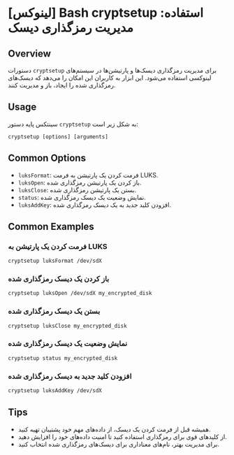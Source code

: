 # [لینوکس] Bash cryptsetup استفاده: مدیریت رمزگذاری دیسک

## Overview
دستورات `cryptsetup` برای مدیریت رمزگذاری دیسک‌ها و پارتیشن‌ها در سیستم‌های لینوکسی استفاده می‌شود. این ابزار به کاربران این امکان را می‌دهد که دیسک‌های رمزگذاری شده را ایجاد، باز و مدیریت کنند.

## Usage
سینتکس پایه دستور `cryptsetup` به شکل زیر است:

```
cryptsetup [options] [arguments]
```

## Common Options
- `luksFormat`: فرمت کردن یک پارتیشن به فرمت LUKS.
- `luksOpen`: باز کردن یک پارتیشن رمزگذاری شده.
- `luksClose`: بستن یک پارتیشن رمزگذاری شده.
- `status`: نمایش وضعیت یک دیسک رمزگذاری شده.
- `luksAddKey`: افزودن کلید جدید به یک دیسک رمزگذاری شده.

## Common Examples
### فرمت کردن یک پارتیشن به LUKS
```bash
cryptsetup luksFormat /dev/sdX
```

### باز کردن یک دیسک رمزگذاری شده
```bash
cryptsetup luksOpen /dev/sdX my_encrypted_disk
```

### بستن یک دیسک رمزگذاری شده
```bash
cryptsetup luksClose my_encrypted_disk
```

### نمایش وضعیت یک دیسک رمزگذاری شده
```bash
cryptsetup status my_encrypted_disk
```

### افزودن کلید جدید به دیسک رمزگذاری شده
```bash
cryptsetup luksAddKey /dev/sdX
```

## Tips
- همیشه قبل از فرمت کردن یک دیسک، از داده‌های مهم خود پشتیبان تهیه کنید.
- از کلیدهای قوی برای رمزگذاری استفاده کنید تا امنیت داده‌های خود را افزایش دهید.
- برای مدیریت بهتر، نام‌های معناداری برای دیسک‌های رمزگذاری شده انتخاب کنید.